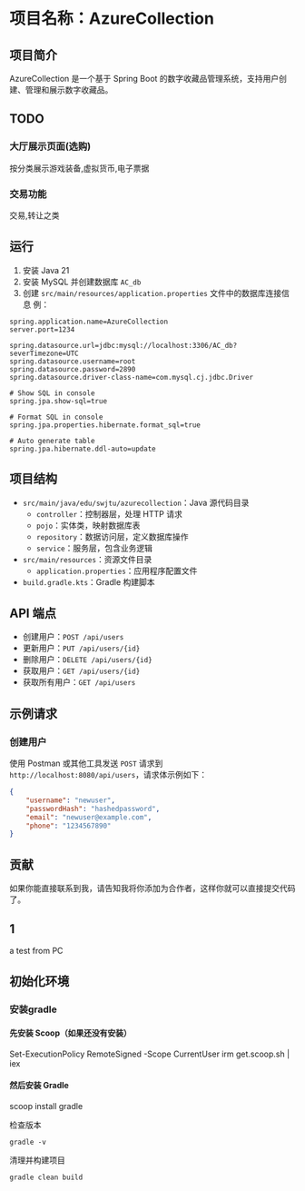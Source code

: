 # 项目名称：AzureCollection

## 项目简介

AzureCollection 是一个基于 Spring Boot 的数字收藏品管理系统，支持用户创建、管理和展示数字收藏品。

## TODO
 ### 大厅展示页面(选购)
  按分类展示游戏装备,虚拟货币,电子票据
 ### 交易功能
  交易,转让之类
## 运行

1. 安装 Java 21
2. 安装 MySQL 并创建数据库 `AC_db`
3. 创建 `src/main/resources/application.properties` 文件中的数据库连接信息
例：
```properties
spring.application.name=AzureCollection
server.port=1234

spring.datasource.url=jdbc:mysql://localhost:3306/AC_db?severTimezone=UTC
spring.datasource.username=root
spring.datasource.password=2890
spring.datasource.driver-class-name=com.mysql.cj.jdbc.Driver

# Show SQL in console
spring.jpa.show-sql=true

# Format SQL in console
spring.jpa.properties.hibernate.format_sql=true

# Auto generate table
spring.jpa.hibernate.ddl-auto=update

```

## 项目结构

- `src/main/java/edu/swjtu/azurecollection`：Java 源代码目录
  - `controller`：控制器层，处理 HTTP 请求
  - `pojo`：实体类，映射数据库表
  - `repository`：数据访问层，定义数据库操作
  - `service`：服务层，包含业务逻辑
- `src/main/resources`：资源文件目录
  - `application.properties`：应用程序配置文件
- `build.gradle.kts`：Gradle 构建脚本

## API 端点

- 创建用户：`POST /api/users`
- 更新用户：`PUT /api/users/{id}`
- 删除用户：`DELETE /api/users/{id}`
- 获取用户：`GET /api/users/{id}`
- 获取所有用户：`GET /api/users`

## 示例请求

### 创建用户

使用 Postman 或其他工具发送 `POST` 请求到 `http://localhost:8080/api/users`，请求体示例如下：

```json
{
    "username": "newuser",
    "passwordHash": "hashedpassword",
    "email": "newuser@example.com",
    "phone": "1234567890"
}
```

## 贡献


如果你能直接联系到我，请告知我将你添加为合作者，这样你就可以直接提交代码了。
## 1
 a test from PC



## 初始化环境

### 安装gradle
#### 先安装 Scoop（如果还没有安装）
Set-ExecutionPolicy RemoteSigned -Scope CurrentUser
irm get.scoop.sh | iex

#### 然后安装 Gradle
scoop install gradle

检查版本
```
gradle -v
```

清理并构建项目
```
gradle clean build
```


